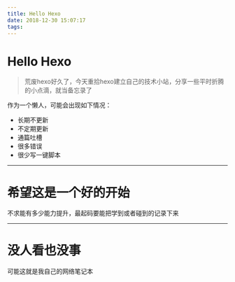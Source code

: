 ```yaml
---
title: Hello Hexo
date: 2018-12-30 15:07:17
tags:
---
```


# Hello Hexo

> 荒废hexo好久了，今天重拾hexo建立自己的技术小站，分享一些平时折腾的小点滴，就当备忘录了

作为一个懒人，可能会出现如下情况：
* 长期不更新
* 不定期更新
* 通篇吐槽
* 很多错误
* 很少写一键脚本
---
# 希望这是一个好的开始

不求能有多少能力提升，最起码要能把学到或者碰到的记录下来

---

# 没人看也没事
可能这就是我自己的网络笔记本

